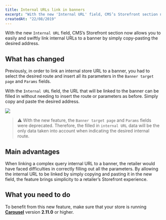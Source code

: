 ```yaml
---
title: Internal URLs link in banners 
excerpt: "With the new 'Internal URL' field, CMS’s Storefront section now allows you to easily and swiftly link internal URLs to a banner by simply copy-pasting the desired address."
createdAt: "22/08/2019"
---
```


With the new `Internal URL` field, CMS’s Storefront section now allows you to easily and swiftly link internal URLs to a banner by simply copy-pasting the desired address.

## What has changed

Previously, in order to link an internal store URL to a banner, you had to select the desired route and insert all its parameters in the `Banner target page` and `Params` fields.

With the `Internal URL` field, the URL that will be linked to the banner can be filled in without needing to insert the route or parameters as before. Simply copy and paste the desired address.

![](https://user-images.githubusercontent.com/52087100/63539007-77f0ac00-c4ef-11e9-8933-c5da41d7b6f4.png)

> ⚠️ With the new feature, the `Banner target page` and `Params` fields were deprecated. Therefore, the filled in `internal URL` data will be the only data taken into account when indicating the desired internal route.

## Main advantages

When linking a complex query internal URL to a banner, the retailer would have faced difficulties in correctly filling out all the parameters. By allowing the internal URL to be linked by simply copying and pasting it in the new field, the feature brings simplicity to a retailer’s Storefront experience.

## What you need to do

To benefit from this new feature, make sure that your store is running [__Carousel__](https://github.com/vtex-apps/carousel) version __2.11.0__ or higher.

